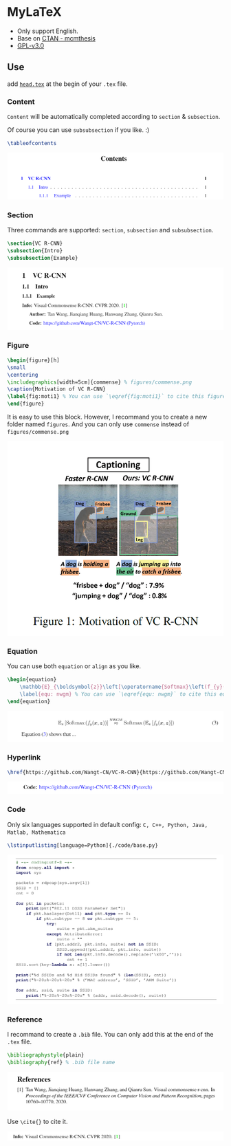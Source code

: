 # MyLaTeX

- Only support English.
- Base on [CTAN - mcmthesis](https://www.ctan.org/pkg/mcmthesis)
- [GPL-v3.0](LICENSE)

## Use

add [`head.tex`](head.tex) at the begin of your `.tex` file.

### Content
`Content` will be automatically completed according to `section` & `subsection`.

Of course you can use `subsubsection` if you like. :)

```latex
\tableofcontents
```
![](imgs/2021-08-17-18-13-32.png)


### Section

Three commands are supported: `section`, `subsection` and `subsubsection`.

```latex
\section{VC R-CNN}
\subsection{Intro}
\subsubsection{Example}
```

![](imgs/2021-08-17-17-43-51.png)

### Figure

```latex
\begin{figure}[h]
\small
\centering
\includegraphics[width=5cm]{commense} % figures/commense.png
\caption{Motivation of VC R-CNN}
\label{fig:moti1} % You can use `\eqref{fig:moti1}` to cite this figure.
\end{figure}
```

It is easy to use this block. However, I recommand you to create a new folder named `figures`. And you can only use `commense` instead of `figures/commense.png`

![](imgs/2021-08-17-17-50-47.png)


### Equation

You can use both `equation` or `align` as you like.



```latex
\begin{equation}
    \mathbb{E}_{\boldsymbol{z}}\left[\operatorname{Softmax}\left(f_{y}(\boldsymbol{x}, \boldsymbol{z})\right)\right] \stackrel{\mathrm{NWGM}}{\approx} \operatorname{Softmax}\left(\mathbb{E}_{\boldsymbol{z}}\left[f_{y}(\boldsymbol{x}, \boldsymbol{z})\right]\right)
    \label{equ: nwgm} % You can use `\eqref{equ: nwgm}` to cite this equation.
\end{equation}
```

![](imgs/2021-08-17-18-09-32.png)

### Hyperlink
```latex
\href{https://github.com/Wangt-CN/VC-R-CNN}{https://github.com/Wangt-CN/VC-R-CNN (Pytorch)}
```

![](imgs/2021-08-17-18-21-30.png)

### Code 

Only six languages supported in default config:  `C, C++, Python, Java, Matlab, Mathematica`

```latex
\lstinputlisting[language=Python]{./code/base.py} 
```
![](imgs/2021-08-17-18-01-30.png)

### Reference

I recommand to create a `.bib` file. You can only add this at the end of the `.tex` file.

```latex
\bibliographystyle{plain}
\bibliography{ref} % .bib file name
```

![](imgs/2021-08-17-18-18-01.png)

Use `\cite{}` to cite it.

![](imgs/2021-08-17-18-18-42.png)

